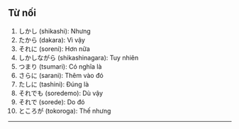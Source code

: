 ## Từ nối

1. しかし (shikashi): Nhưng
2. たから (dakara): Vì vậy
3. それに (soreni): Hơn nữa
4. しかしながら (shikashinagara): Tuy nhiên
5. つまり (tsumari): Có nghĩa là
6. さらに (sarani): Thêm vào đó
7. たしに (tashini): Đúng là
8. それでも (soredemo): Dù vậy
9. それで (sorede): Do đó
10. ところが (tokoroga): Thế nhưng
---